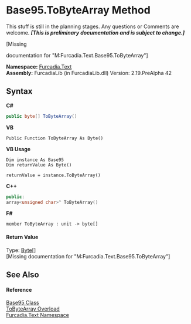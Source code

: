 # Base95.ToByteArray Method 
This stuff is still in the planning stages. Any questions or Comments are welcome. _**\[This is preliminary documentation and is subject to change.\]**_

\[Missing <summary> documentation for "M:Furcadia.Text.Base95.ToByteArray"\]

**Namespace:**&nbsp;<a href="N_Furcadia_Text">Furcadia.Text</a><br />**Assembly:**&nbsp;FurcadiaLib (in FurcadiaLib.dll) Version: 2.19.PreAlpha 42

## Syntax

**C#**<br />
``` C#
public byte[] ToByteArray()
```

**VB**<br />
``` VB
Public Function ToByteArray As Byte()
```

**VB Usage**<br />
``` VB Usage
Dim instance As Base95
Dim returnValue As Byte()

returnValue = instance.ToByteArray()
```

**C++**<br />
``` C++
public:
array<unsigned char>^ ToByteArray()
```

**F#**<br />
``` F#
member ToByteArray : unit -> byte[] 

```


#### Return Value
Type: <a href="http://msdn2.microsoft.com/en-us/library/yyb1w04y" target="_blank">Byte</a>[]<br />\[Missing <returns> documentation for "M:Furcadia.Text.Base95.ToByteArray"\]

## See Also


#### Reference
<a href="T_Furcadia_Text_Base95">Base95 Class</a><br /><a href="Overload_Furcadia_Text_Base95_ToByteArray">ToByteArray Overload</a><br /><a href="N_Furcadia_Text">Furcadia.Text Namespace</a><br />